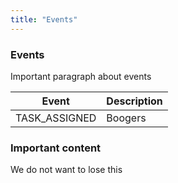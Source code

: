 ```yaml
---
title: "Events"
---
```


### Events

Important paragraph about events

| Event | Description |
| ----- | ----------- |
| TASK_ASSIGNED | Boogers |


### Important content

We do not want to lose this
